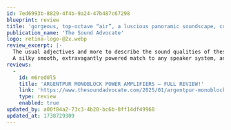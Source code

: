 ```yaml
---
id: 7ed6993b-8829-4f4b-9a24-47b487c67298
blueprint: review
title: 'gorgeous, top-octave “air”, a luscious panoramic soundscape, copious amounts of transparency, and subtle detail'
publication_name: 'The Sound Advocate'
logo: retina-logo-@2x.webp
review_excerpt: |-
  The usual adjectives and more to describe the sound qualities of these amplifiers can be applied; and then some. There is little or no coloration to the sound while the balance is supreme and superb, with no “flavor” to the quality of the sound. You will notice that the better the program sources you use with these amps, the more “natural” and beautiful sounding they will become.
  A silky smooth, extravagantly powered match to any speaker system, and filled with air, ambiance, a lovely textured midrange, and a fine detailed treble response.
reviews:
  -
    id: m6red0l5
    title: 'ARGENTPUR MONOBLOCK POWER AMPLIFIERS – FULL REVIEW!'
    link: 'https://www.thesoundadvocate.com/2025/01/argentpur-monoblock-power-amplifiers-full-review/'
    type: review
    enabled: true
updated_by: a00f84a2-73c3-4b20-bc6b-8ff14df49968
updated_at: 1738729309
---
```

